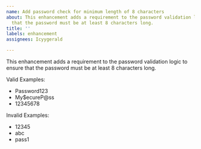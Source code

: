 ```yaml
---
name: Add password check for minimum length of 8 characters
about: This enhancement adds a requirement to the password validation logic to ensure
  that the password must be at least 8 characters long.
title: ''
labels: enhancement
assignees: Icyygerald

---
```


This enhancement adds a requirement to the password validation logic to ensure that the password must be at least 8 characters long.

 Valid Examples:
- Password123
- My$ecureP@ss
- 12345678

Invalid Examples:
- 12345
- abc
- pass1
